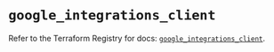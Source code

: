 # `google_integrations_client`

Refer to the Terraform Registry for docs: [`google_integrations_client`](https://registry.terraform.io/providers/hashicorp/google-beta/6.49.0/docs/resources/google_integrations_client).
